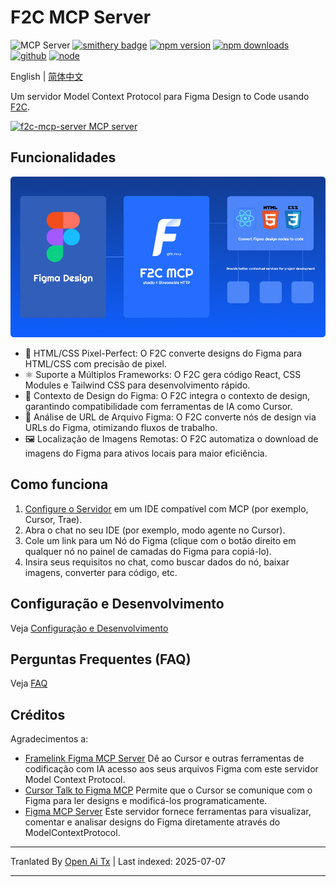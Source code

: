 # F2C MCP Server 
![MCP Server](https://badge.mcpx.dev?type=server 'MCP Server')
[![smithery badge](https://smithery.ai/badge/@f2c-ai/f2c-mcp)](https://smithery.ai/server/@f2c-ai/f2c-mcp)
[![npm version][npm-version-src]][npm-version-href]
[![npm downloads][npm-downloads-src]][npm-downloads-href]
[![github][github-src]][github-href]
[![node][node-src]][node-href]


[npm-version-src]: https://img.shields.io/npm/v/@f2c/mcp?style=flat&colorA=18181B&colorB=F0DB4F
[npm-version-href]: https://npmjs.com/package/@f2c/mcp
[npm-downloads-src]: https://img.shields.io/npm/dm/@f2c/mcp?style=flat&colorA=18181B&colorB=F0DB4F
[npm-downloads-href]: https://npmjs.com/package/@f2c/mcp
[github-src]: https://img.shields.io/badge/github-@f2c/mcp-blue?style=flat&colorA=18181B&colorB=F0DB4F
[github-href]: https://github.com/f2c-ai/f2c-mcp
[node-src]: https://img.shields.io/node/v/@f2c/mcp?style=flat&colorA=18181B&colorB=F0DB4F
[node-href]: https://nodejs.org/en/about/previous-releases

English | [简体中文](https://raw.githubusercontent.com/f2c-ai/f2c-mcp/main/./README-zh-CN.md)

Um servidor Model Context Protocol para Figma Design to Code usando [F2C](https://f2c.yy.com/).

<a href="https://glama.ai/mcp/servers/@f2c-ai/f2c-mcp">
  <img width="380" height="200" src="https://glama.ai/mcp/servers/@f2c-ai/f2c-mcp/badge" alt="f2c-mcp-server MCP server" />
</a>

## Funcionalidades
<img alt="f2c" src="https://raw.githubusercontent.com/f2c-ai/f2c-mcp/main/docs/bannerv3.png" />

- 🎨 HTML/CSS Pixel-Perfect: O F2C converte designs do Figma para HTML/CSS com precisão de pixel.
- ⚛️ Suporte a Múltiplos Frameworks: O F2C gera código React, CSS Modules e Tailwind CSS para desenvolvimento rápido.
- 🧠 Contexto de Design do Figma: O F2C integra o contexto de design, garantindo compatibilidade com ferramentas de IA como Cursor.
- 🔗 Análise de URL de Arquivo Figma: O F2C converte nós de design via URLs do Figma, otimizando fluxos de trabalho.
- 🖼️ Localização de Imagens Remotas: O F2C automatiza o download de imagens do Figma para ativos locais para maior eficiência.

## Como funciona
1. [Configure o Servidor](https://raw.githubusercontent.com/f2c-ai/f2c-mcp/main/docs/en/GettingStarted.md) em um IDE compatível com MCP (por exemplo, Cursor, Trae).
2. Abra o chat no seu IDE (por exemplo, modo agente no Cursor).
3. Cole um link para um Nó do Figma (clique com o botão direito em qualquer nó no painel de camadas do Figma para copiá-lo).
4. Insira seus requisitos no chat, como buscar dados do nó, baixar imagens, converter para código, etc.

## Configuração e Desenvolvimento

Veja [Configuração e Desenvolvimento](https://raw.githubusercontent.com/f2c-ai/f2c-mcp/main/docs/en/GettingStarted.md)

## Perguntas Frequentes (FAQ)
Veja [FAQ](https://raw.githubusercontent.com/f2c-ai/f2c-mcp/main/docs/en/FAQ.md)

## Créditos

Agradecimentos a:

+ [Framelink Figma MCP Server](https://github.com/GLips/Figma-Context-MCP) Dê ao Cursor e outras ferramentas de codificação com IA acesso aos seus arquivos Figma com este servidor Model Context Protocol.  
+ [Cursor Talk to Figma MCP](https://github.com/sonnylazuardi/cursor-talk-to-figma-mcp) Permite que o Cursor se comunique com o Figma para ler designs e modificá-los programaticamente.
+ [Figma MCP Server](https://github.com/MatthewDailey/figma-mcp) Este servidor fornece ferramentas para visualizar, comentar e analisar designs do Figma diretamente através do ModelContextProtocol.


---


Tranlated By [Open Ai Tx](https://github.com/OpenAiTx/OpenAiTx) | Last indexed: 2025-07-07


---